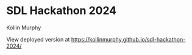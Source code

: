 # SDL Hackathon 2024

Kollin Murphy

View deployed version at https://kollinmurphy.github.io/sdl-hackathon-2024/
